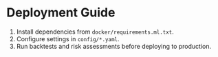 # Deployment Guide

1. Install dependencies from `docker/requirements.ml.txt`.
2. Configure settings in `config/*.yaml`.
3. Run backtests and risk assessments before deploying to production.

